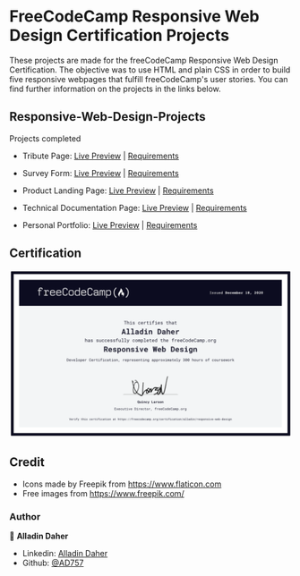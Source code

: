 # FreeCodeCamp Responsive Web Design Certification Projects
These projects are made for the freeCodeCamp Responsive Web Design Certification. The objective was to use HTML and plain CSS in order to build five responsive webpages that fulfill freeCodeCamp's user stories. You can find further information on the projects in the links below.

## Responsive-Web-Design-Projects
Projects completed 

- Tribute Page: [Live Preview](https://codepen.io/ad757/pen/xxEgLyZ) | [Requirements](https://www.freecodecamp.org/learn/responsive-web-design/responsive-web-design-projects/build-a-tribute-page)

- Survey Form: [Live Preview](https://codepen.io/ad757/pen/abmpyQd) | [Requirements](https://www.freecodecamp.org/learn/responsive-web-design/responsive-web-design-projects/build-a-survey-form)

- Product Landing Page: [Live Preview](https://codepen.io/ad757/pen/poERWbz) | [Requirements](https://www.freecodecamp.org/learn/responsive-web-design/responsive-web-design-projects/build-a-product-landing-page)

- Technical Documentation Page: [Live Preview](https://codepen.io/ad757/pen/YzGNxdQ) | [Requirements](https://www.freecodecamp.org/learn/responsive-web-design/responsive-web-design-projects/build-a-technical-documentation-page)

- Personal Portfolio: [Live Preview](https://codepen.io/ad757/pen/KKgavbE) | [Requirements](https://www.freecodecamp.org/learn/responsive-web-design/responsive-web-design-projects/build-a-personal-portfolio-webpage)


## Certification
![](responsive-cert.png)

## Credit
- Icons made by Freepik from https://www.flaticon.com
- Free images from https://www.freepik.com/


### Author

👤 **Alladin Daher**

- Linkedin: [Alladin Daher](https://www.linkedin.com/in/alladin-daher-404a92117)
- Github: [@AD757](https://github.com/AD757)
